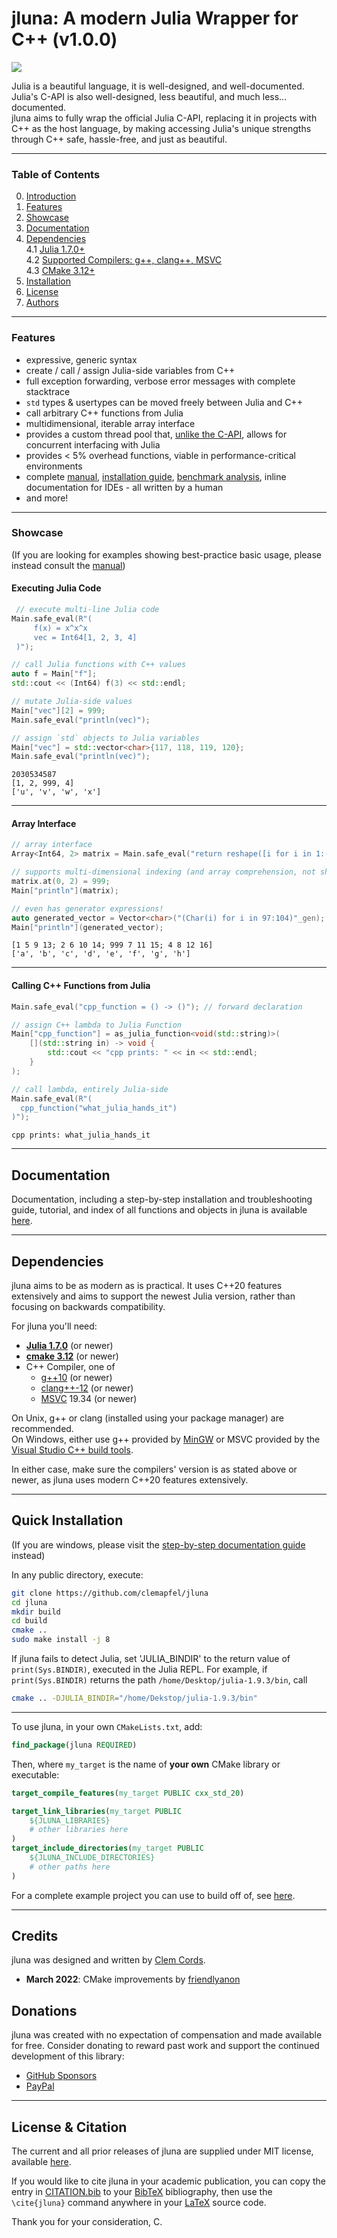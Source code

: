# jluna: A modern Julia Wrapper for C++ (v1.0.0)


![](./header.png)

Julia is a beautiful language, it is well-designed, and well-documented. Julia's C-API is also well-designed, less beautiful, and much less... documented.<br>
jluna aims to fully wrap the official Julia C-API, replacing it in projects with C++ as the host language, by making accessing Julia's unique strengths through C++ safe, hassle-free, and just as beautiful.

---

### Table of Contents

0. [Introduction](README.md)
1. [Features](#features)<br>
2. [Showcase](#showcase)<br>
3. [Documentation](#documentation)<br>
4. [Dependencies](#dependencies)<br>
   4.1 [Julia 1.7.0+](#dependencies)<br>
   4.2 [Supported Compilers: g++, clang++, MSVC](#dependencies)<br>
   4.3 [CMake 3.12+](#dependencies)<br>
5. [Installation](#installation--troubleshooting)<br>
6. [License](#license)
7. [Authors](#credits)

---

### Features

+ expressive, generic syntax
+ create / call / assign Julia-side variables from C++
+ full exception forwarding, verbose error messages with complete stacktrace
+ `std` types & usertypes can be moved freely between Julia and C++
+ call arbitrary C++ functions from Julia
+ multidimensional, iterable array interface
+ provides a custom thread pool that, [unlike the C-API](https://clemens-cords.com/jluna/multi_threading.html), allows for concurrent interfacing with Julia
+ provides < 5% overhead functions, viable in performance-critical environments
+ complete [manual](https://clemens-cords.com/jluna/basics.html), [installation guide](https://clemens-cords.com/jluna/installation.md), [benchmark analysis](https://clemens-cords.com/jluna/benchmarks.html), inline documentation for IDEs - all written by a human
+ and more!

---

### Showcase

(If you are looking for examples showing best-practice basic usage, please instead consult the [manual](https://clemens-cords.com/jluna/basics.html))

#### Executing Julia Code

```cpp
 // execute multi-line Julia code
Main.safe_eval(R"(
     f(x) = x^x^x
     vec = Int64[1, 2, 3, 4]
 )");

// call Julia functions with C++ values
auto f = Main["f"];
std::cout << (Int64) f(3) << std::endl;

// mutate Julia-side values
Main["vec"][2] = 999;
Main.safe_eval("println(vec)");

// assign `std` objects to Julia variables
Main["vec"] = std::vector<char>{117, 118, 119, 120};
Main.safe_eval("println(vec)");
```
```
2030534587
[1, 2, 999, 4]
['u', 'v', 'w', 'x']
```

---

#### Array Interface

```cpp
// array interface
Array<Int64, 2> matrix = Main.safe_eval("return reshape([i for i in 1:(4*4)], 4, 4)");

// supports multi-dimensional indexing (and array comprehension, not shown here)
matrix.at(0, 2) = 999;
Main["println"](matrix);

// even has generator expressions!
auto generated_vector = Vector<char>("(Char(i) for i in 97:104)"_gen);
Main["println"](generated_vector);
```
```
[1 5 9 13; 2 6 10 14; 999 7 11 15; 4 8 12 16]
['a', 'b', 'c', 'd', 'e', 'f', 'g', 'h']
```

---

#### Calling C++ Functions from Julia
```cpp
Main.safe_eval("cpp_function = () -> ()"); // forward declaration

// assign C++ lambda to Julia Function
Main["cpp_function"] = as_julia_function<void(std::string)>(
    [](std::string in) -> void {
        std::cout << "cpp prints: " << in << std::endl;
    }
);

// call lambda, entirely Julia-side
Main.safe_eval(R"(
  cpp_function("what_julia_hands_it")
)");
```
```
cpp prints: what_julia_hands_it
```

---

## Documentation

Documentation, including a step-by-step installation and troubleshooting guide, tutorial, and index of all functions and objects in jluna is available
[here](https://clemens-cords.com/jluna).

---

## Dependencies

jluna aims to be as modern as is practical. It uses C++20 features extensively and aims to support the newest Julia version, rather than focusing on backwards compatibility.

For jluna you'll need:
+ [**Julia 1.7.0**](https://julialang.org/downloads/#current_stable_release) (or newer)
+ [**cmake 3.12**](https://cmake.org/download/) (or newer)
+ C++ Compiler, one of
    - [g++10](https://gcc.gnu.org/) (or newer)<br>
    - [clang++-12](https://releases.llvm.org/) (or newer)<br>
    - [MSVC](https://visualstudio.microsoft.com/downloads/) 19.34 (or newer)

On Unix, g++ or clang (installed using your package manager) are recommended. <br>
On Windows, either use g++ provided by [MinGW](https://sourceforge.net/projects/mingw/) or MSVC provided by the [Visual Studio C++ build tools](https://visualstudio.microsoft.com/downloads/).

In either case, make sure the compilers' version is as stated above or newer, as jluna uses modern C++20 features extensively.

---

## Quick Installation

(If you are windows, please visit the [step-by-step documentation guide](https://clemens-cords.com/jluna/installation.html#) instead)

In any public directory, execute:

```bash
git clone https://github.com/clemapfel/jluna
cd jluna
mkdir build 
cd build
cmake .. 
sudo make install -j 8
```

If jluna fails to detect Julia, set 'JULIA_BINDIR' to the return value of `print(Sys.BINDIR)`, executed in the Julia REPL. For example, if `print(Sys.BINDIR)` returns the path `/home/Desktop/julia-1.9.3/bin`, call 

```bash
cmake .. -DJULIA_BINDIR="/home/Dekstop/julia-1.9.3/bin"
```

---

To use jluna, in your own `CMakeLists.txt`, add:

```cmake
find_package(jluna REQUIRED)
```

Then, where `my_target` is the name of **your own** CMake library or executable:

```cmake
target_compile_features(my_target PUBLIC cxx_std_20)

target_link_libraries(my_target PUBLIC 
    ${JLUNA_LIBRARIES}
    # other libraries here
)
target_include_directories(my_target PUBLIC 
    ${JLUNA_INCLUDE_DIRECTORIES}
    # other paths here
)
```

For a complete example project you can use to build off of, see [here](/example).

---

## Credits
jluna was designed and written by [Clem Cords](https://github.com/Clemapfel).

+ **March 2022**: CMake improvements by [friendlyanon](https://github.com/friendlyanon)

## Donations

jluna was created with no expectation of compensation and made available for free. Consider donating to reward past work and support the continued development of this library:

+ [GitHub Sponsors](https://github.com/sponsors/Clemapfel)
+ [PayPal](https://www.paypal.com/donate/?hosted_button_id=8KWF3JTDF8XL2)

---

## License & Citation

The current and all prior releases of jluna are supplied under MIT license, available [here](./LICENSE.txt).

If you would like to cite jluna in your academic publication, you can copy the entry in [CITATION.bib](CITATION.bib) to your [BibTeX](https://www.overleaf.com/learn/latex/Bibliography_management_with_bibtex) bibliography, then use the `\cite{jluna}` command anywhere in your [LaTeX](https://www.latex-project.org/) source code.

Thank you for your consideration,
C.
